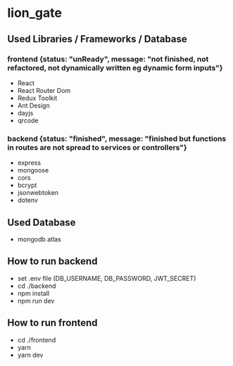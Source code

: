 # lion_gate

## Used Libraries / Frameworks / Database
### frontend {status: "unReady", message: "not finished, not refactored, not dynamically written eg dynamic form inputs"}
* React
* React Router Dom
* Redux Toolkit
* Ant Design
* dayjs
* qrcode
### backend {status: "finished", message: "finished but functions in routes are not spread to services or controllers"}
* express
* mongoose
* cors
* bcrypt
* jsonwebtoken
* dotenv
## Used Database
* mongodb atlas

## How to run backend
* set .env file (DB_USERNAME, DB_PASSWORD, JWT_SECRET)
* cd ./backend
* npm install
* npm run dev

## How to run frontend
* cd ./frontend
* yarn
* yarn dev
